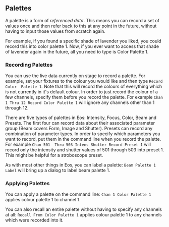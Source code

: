 ## Palettes

A palette is a form of *referenced data*. This means you can record a set of 
values once and then refer back to this at any point in the future, without 
having to input those values from scratch again.

For example, if you found a specific shade of lavender you liked, you could 
record this into color palette 1. Now, if you ever want to access that shade 
of lavender again in the future, all you need to type is Color Palette 1.

### Recording Palettes

You can use the live data currently on stage to record a palette. For example, 
set your fixtures to the colour you would like and then type `Record Color 
Palette 1`. Note that this will record the colours of everything which is not 
currently in it's default colour. In order to just record the colour of a few 
channels, specify them before you record the palette. For example `Chan 1 Thru
12 Record Color Palette 1` will ignore any channels other than 1 through 12.

There are five types of palettes in Eos: Intensity, Focus, Color, Beam and 
Presets. The first four can record data about their associated parameter group 
(Beam covers Form, Image and Shutter). Presets can record any combination of 
parameter types. In order to specify which parameters you want to record, put 
them in the command line when you record the palette. For example `Chan 501 
Thru 503 Intens Shutter Record Preset 1` will record only the intensity and 
shutter values of 501 through 503 into preset 1. This might be helpful for a 
stroboscope preset.

As with most other things in Eos, you can label a palette: `Beam Palette 1 
Label` will bring up a dialog to label beam palette 1.

### Applying Palettes

You can apply a palette on the command line: `Chan 1 Color Palette 1` applies 
colour palette 1 to channel 1.

You can also recall an entire palette without having to specify any channels 
at all: `Recall From Color Palette 1` applies colour palette 1 to any channels 
which were recorded into it.
